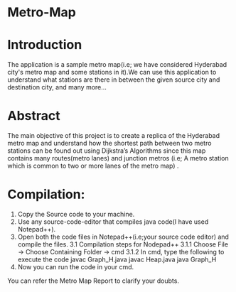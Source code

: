 # Metro-Map

# Introduction
The application is a sample metro map(i.e; we have considered Hyderabad city's metro map and some stations in it).We can use this application to understand what stations are there in between the given source city and destination city, and many more...

# Abstract
The main objective of this project is to create a replica of the Hyderabad metro map and understand how the shortest path between two metro stations can be found out using Dijkstra’s Algorithms since this map contains many routes(metro lanes) and junction metros (i.e; A metro station which is common to two or more lanes of the metro map) .

# Compilation:
  1. Copy the Source code to your machine.
  2. Use any source-code-editor that compiles java code(I have used Notepad++).
  3. Open both the code files in Notepad++(i.e;your source code editor) and compile the files.
  3.1 Compilation steps for Nodepad++
  3.1.1 Choose 
    File -> Choose Containing Folder -> cmd
  3.1.2 In cmd, type the following to execute the code
    javac Graph_H.java
    javac Heap.java
    java Graph_H
  4. Now you can run the code in your cmd.

You can refer the Metro Map Report to clarify your doubts.
